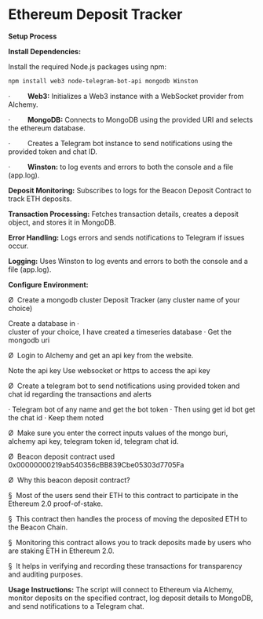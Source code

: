 # Ethereum Deposit Tracker


**Setup Process**



**Install Dependencies:**



Install the required Node.js packages using npm:



```bash
npm install web3 node-telegram-bot-api mongodb Winston
```


·        
**Web3:** Initializes a Web3 instance with a WebSocket provider from Alchemy.

·        
**MongoDB:** Connects to MongoDB using the provided
URI and selects the ethereum database.

·        
Creates a Telegram bot instance to send
notifications using the provided token and chat ID.

·        
**Winston:** to log events and errors to both the
console and a file (app.log).



**Deposit Monitoring:**
Subscribes to logs for the Beacon Deposit Contract to track ETH deposits.

**Transaction Processing:**
Fetches transaction details, creates a deposit object, and stores it in MongoDB.

**Error Handling:**
Logs errors and sends notifications to Telegram if issues occur.

**Logging:**
Uses Winston to log events and errors to both the console and a file (app.log).



**Configure Environment:**

Ø 
Create a mongodb cluster Deposit Tracker (any
cluster name of your choice)


Create a database in
·    
cluster of your choice, I have created a timeseries database
·
Get the mongodb uri


Ø 
Login to Alchemy and get an api key from the
website.


Note the api key
Use websocket or https to
      access the api key

Ø 
Create a telegram bot to send notifications using
provided token and chat id regarding the transactions and alerts

·
Telegram bot of any name and get the bot token
·
Then using get id bot get the chat id 
·
Keep them noted


Ø 
Make sure you enter the correct inputs values of the mongo buri, alchemy api key, telegram token id, telegram chat id.

Ø 
Beacon deposit contract used 0x00000000219ab540356cBB839Cbe05303d7705Fa


Ø 
Why this beacon deposit contract?


§ 
Most of the users send their ETH to this
contract to participate in the Ethereum 2.0 proof-of-stake.


§ 
This contract then handles the process of moving
the deposited ETH to the Beacon Chain.


§ 
Monitoring this contract allows you to track
deposits made by users who are staking ETH in Ethereum 2.0.


§ 
It helps in verifying and recording these
transactions for transparency and auditing purposes.


**Usage Instructions:**
The script will connect to Ethereum via Alchemy, monitor deposits on the specified contract, log deposit details to MongoDB, and send notifications to a Telegram chat.



 



